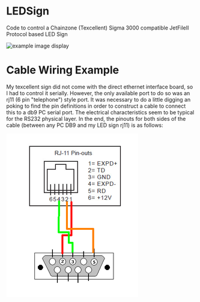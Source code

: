 LEDSign
=======

Code to control a Chainzone (Texcellent) Sigma 3000 compatible JetFileII Protocol based LED Sign

![example image display](https://github.com/johnoneil/LEDSign/blob/master/images/TQzHZa6.jpg?raw=true)

Cable Wiring Example
====================
My texcellent sign did not come with the direct ethernet interface board, so I had to control it serially. However, the only available port to do so was an rj11 (6 pin "telephone") style port. It was necessary to do a little digging an poking to find the pin definitions in order to construct a cable to connect this to a db9 PC serial port. The electrical characteristics seem to be typical for the RS232 physical layer.
In the end, the pinouts for both sides of the cable (between any PC DB9 and my LED sign rj11) is as follows:

![pinouat diagram](https://github.com/johnoneil/LEDSign/blob/master/images/pinouts.png?raw=true)


